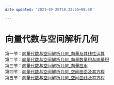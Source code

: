 ```yaml
---
date updated: '2021-09-28T10:22:55+08:00'

---
```


# 向量代数与空间解析几何

第一节：[向量代数与空间解析几何_向量及其线性运算](向量代数与空间解析几何_向量及其线性运算.md)\
第二节：[向量代数与空间解析几何_向量数量积与向量积](向量代数与空间解析几何_向量数量积与向量积.md)\
第三节：[向量代数与空间解析几何_向量应用](向量代数与空间解析几何_向量应用.md)\
第四节：[向量代数与空间解析几何_空间曲面及其方程](向量代数与空间解析几何_空间曲面及其方程.md)\
第五节：[向量代数与空间解析几何_空间曲线及其方程](向量代数与空间解析几何_空间曲线及其方程.md)
